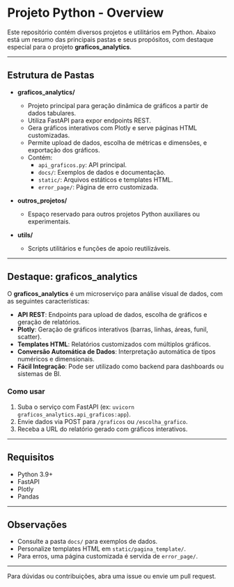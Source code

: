 # Projeto Python - Overview

Este repositório contém diversos projetos e utilitários em Python. Abaixo está um resumo das principais pastas e seus propósitos, com destaque especial para o projeto **graficos_analytics**.

---

## Estrutura de Pastas

- **graficos_analytics/**
  - Projeto principal para geração dinâmica de gráficos a partir de dados tabulares.
  - Utiliza FastAPI para expor endpoints REST.
  - Gera gráficos interativos com Plotly e serve páginas HTML customizadas.
  - Permite upload de dados, escolha de métricas e dimensões, e exportação dos gráficos.
  - Contém:
    - `api_graficos.py`: API principal.
    - `docs/`: Exemplos de dados e documentação.
    - `static/`: Arquivos estáticos e templates HTML.
    - `error_page/`: Página de erro customizada.

- **outros_projetos/**
  - Espaço reservado para outros projetos Python auxiliares ou experimentais.

- **utils/**
  - Scripts utilitários e funções de apoio reutilizáveis.

---

## Destaque: graficos_analytics

O **graficos_analytics** é um microserviço para análise visual de dados, com as seguintes características:

- **API REST**: Endpoints para upload de dados, escolha de gráficos e geração de relatórios.
- **Plotly**: Geração de gráficos interativos (barras, linhas, áreas, funil, scatter).
- **Templates HTML**: Relatórios customizados com múltiplos gráficos.
- **Conversão Automática de Dados**: Interpretação automática de tipos numéricos e dimensionais.
- **Fácil Integração**: Pode ser utilizado como backend para dashboards ou sistemas de BI.

### Como usar

1. Suba o serviço com FastAPI (ex: `uvicorn graficos_analytics.api_graficos:app`).
2. Envie dados via POST para `/graficos` ou `/escolha_grafico`.
3. Receba a URL do relatório gerado com gráficos interativos.

---

## Requisitos

- Python 3.9+
- FastAPI
- Plotly
- Pandas

---

## Observações

- Consulte a pasta `docs/` para exemplos de dados.
- Personalize templates HTML em `static/pagina_template/`.
- Para erros, uma página customizada é servida de `error_page/`.

---

Para dúvidas ou contribuições, abra uma issue ou envie um pull request.
